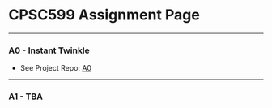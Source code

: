 # CPSC599 Assignment Page
<hr>

### A0 - Instant Twinkle
- See Project Repo: [A0](https://github.com/PKDT-93/CPSC599/tree/main/A0)

<hr>

### A1 - TBA
